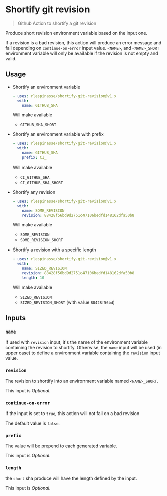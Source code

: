 # Shortify git revision

> Github Action to shortify a git revision

Produce short revision environment variable based on the input one.

If a revision is a bad revision, this action will produce an error message and fail depending on `continue-on-error` input value.
`<NAME>`, and `<NAME>_SHORT` environment variable will only be available if the revision is not empty and valid.

## Usage

- Shortify an environment variable

  ```yaml
  - uses: rlespinasse/shortify-git-revision@v1.x
    with:
      name: GITHUB_SHA
  ```

  Will make available

  - `GITHUB_SHA_SHORT`

- Shortify an environment variable with prefix

  ```yaml
  - uses: rlespinasse/shortify-git-revision@v1.x
    with:
      name: GITHUB_SHA
      prefix: CI_
  ```

  Will make available

  - `CI_GITHUB_SHA`
  - `CI_GITHUB_SHA_SHORT`

- Shortify any revision

  ```yaml
  - uses: rlespinasse/shortify-git-revision@v1.x
    with:
      name: SOME_REVISION
      revision: 88428f56bd9d2751c47106bedfd148162dfa50b8
  ```

  Will make available

  - `SOME_REVISION`
  - `SOME_REVISION_SHORT`

- Shortify a revision with a specific length

  ```yaml
  - uses: rlespinasse/shortify-git-revision@v1.x
    with:
      name: SIZED_REVISION
      revision: 88428f56bd9d2751c47106bedfd148162dfa50b8
      length: 10
  ```

  Will make available

  - `SIZED_REVISION`
  - `SIZED_REVISION_SHORT` (with value `88428f56bd`)

## Inputs

### `name`

If used with `revision` input, it's the name of the environment variable containing the revision to shortify.
Otherwise, the `name` input will be used (in upper case) to define a environment variable containing the `revision` input value.

### `revision`

The revision to shortify into an environment variable named `<NAME>_SHORT`.

This input is _Optional_.

### `continue-on-error`

If the input is set to `true`, this action will not fail on a bad revision

The default value is `false`.

### `prefix`

The value will be prepend to each generated variable.

This input is _Optional_.

### `length`

the `short` sha produce will have the length defined by the input.

This input is _Optional_.
